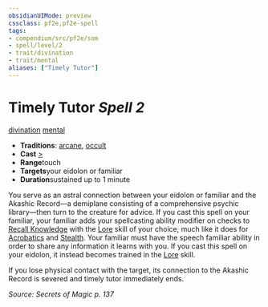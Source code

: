 ```yaml
---
obsidianUIMode: preview
cssclass: pf2e,pf2e-spell
tags:
- compendium/src/pf2e/som
- spell/level/2
- trait/divination
- trait/mental
aliases: ["Timely Tutor"]
---
```

# Timely Tutor *Spell 2*   
[divination](/rules/traits/divination.md)  [mental](/rules/traits/mental.md)  

- **Traditions**: [arcane](/rules/traits/arcane.md), [occult](/rules/traits/occult.md)
- **Cast** [>](/rules/core-rulebook/chapter-9-playing-the-game.md#Actions "Single Action") 
- **Range**touch
- **Targets**your eidolon or familiar
- **Duration**sustained up to 1 minute

You serve as an astral connection between your eidolon or familiar and the Akashic Record—a demiplane consisting of a comprehensive psychic library—then turn to the creature for advice. If you cast this spell on your familiar, your familiar adds your spellcasting ability modifier on checks to [Recall Knowledge](/rules/actions/recall-knowledge.md) with the [Lore](/compendium/skills.md#Lore) skill of your choice, much like it does for [Acrobatics](/compendium/skills.md#Acrobatics) and [Stealth](/compendium/skills.md#Stealth). Your familiar must have the speech familiar ability in order to share any information it learns with you. If you cast this spell on your eidolon, it instead becomes trained in the [Lore](/compendium/skills.md#Lore) skill.

If you lose physical contact with the target, its connection to the Akashic Record is severed and timely tutor immediately ends.

*Source: Secrets of Magic p. 137*
